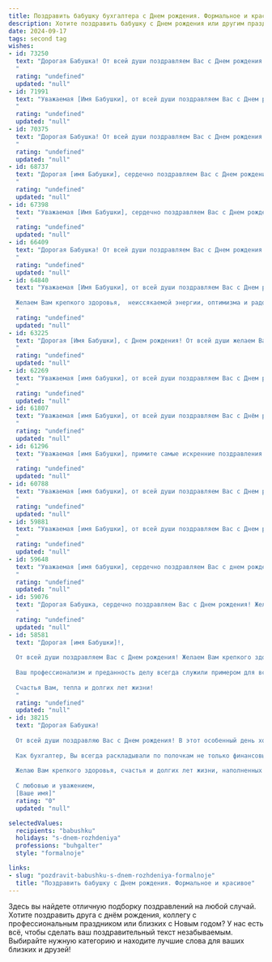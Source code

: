 ```yaml
---
title: Поздравить бабушку бухгалтера c Днем рождения. Формальное и красивое
description: Хотите поздравить бабушку c Днем рождения или другим праздником? Наш ИИ создаст незабываемое поздравление, а вы обязательно выделитесь среди других.  
date: 2024-09-17
tags: second tag
wishes:
- id: 73250
  text: "Дорогая Бабушка! От всей души поздравляем Вас с Днем рождения! Желаем Вам крепкого здоровья,  неиссякаемой энергии и  радости жизни. Пусть Ваши  годы будут  наполнены  теплом  родных  людей  и  спокойствием.  Мы  гордимся  Вашим  профессионализмом  и  трудолюбием,  Ваше  мастерство  в  бухгалтерском  деле  является  примером  для  многих.  С  Днем  рождения,  дорогой  человек!
  "
  rating: "undefined"
  updated: "null"
- id: 71991
  text: "Уважаемая [Имя Бабушки], от всей души поздравляем Вас с Днем рождения! Пусть этот день будет наполнен радостью, теплом и любовью близких. Желаем Вам крепкого здоровья, благополучия и долгих лет жизни. Пусть Ваш богатый опыт и профессиональные знания всегда будут востребованы, а работа бухгалтера приносит Вам удовлетворение и признание.
  "
  rating: "undefined"
  updated: "null"
- id: 70375
  text: "Дорогая Бабушка! От всей души поздравляем Вас с Днем рождения! Желаем Вам крепкого здоровья, долголетия, радости и благополучия. Ваша работа бухгалтера всегда была для нас примером трудолюбия и ответственности. Спасибо за все, что Вы для нас делаете!
  "
  rating: "undefined"
  updated: "null"
- id: 68737
  text: "Дорогая [имя Бабушки], сердечно поздравляем Вас с Днем рождения! Желаем Вам крепкого здоровья, неугасающего оптимизма и душевного тепла. Пусть Ваш профессиональный опыт,  как опытного бухгалтера, всегда приносит Вам удовлетворение и признание. Счастья, радости и благополучия Вам!
  "
  rating: "undefined"
  updated: "null"
- id: 67398
  text: "Уважаемая [Имя Бабушки], сердечно поздравляем Вас с Днем рождения!  Желаем Вам крепкого здоровья, неиссякаемой энергии, радости и оптимизма. Пусть Ваши профессиональные навыки, как опытного бухгалтера, всегда будут востребованы и приносят Вам удовлетворение.
  "
  rating: "undefined"
  updated: "null"
- id: 66409
  text: "Дорогая Бабушка! От всей души поздравляем Вас с Днем рождения! Желаем Вам крепкого здоровья, благополучия и долгих лет жизни. Пусть Ваш профессионализм и опыт всегда будут востребованы, а работа приносит Вам радость и удовлетворение. Счастья Вам, тепла и любви!
  "
  rating: "undefined"
  updated: "null"
- id: 64840
  text: "Уважаемая [Имя Бабушки], от всей души поздравляем Вас с Днем рождения!
  
  Желаем Вам крепкого здоровья,  неиссякаемой энергии, оптимизма и радости! Пусть каждый день будет полон приятных моментов, а Ваше профессиональное мастерство бухгалтера всегда будет востребовано и высоко ценимо!
  "
  rating: "undefined"
  updated: "null"
- id: 63225
  text: "Дорогая [Имя Бабушки], с Днем рождения! От всей души желаем Вам крепкого здоровья, неиссякаемой энергии и благополучия. Пусть Ваша жизнь будет наполнена радостью, любовью и приятными моментами. Желаем Вам успехов в Вашей непростой, но такой важной профессии бухгалтера. Пусть каждый день приносит Вам удовлетворение и признание Вашего профессионального мастерства!
  "
  rating: "undefined"
  updated: "null"
- id: 62269
  text: "Уважаемая [имя бабушки], от всей души поздравляем Вас с Днем рождения! Желаем Вам крепкого здоровья, оптимизма, радости и благополучия. Пусть Ваш богатый опыт и профессиональные знания всегда будут востребованы. Пусть Ваш дом будет наполнен теплом и любовью близких. Счастья Вам и долгих лет жизни!
  "
  rating: "undefined"
  updated: "null"
- id: 61807
  text: "Уважаемая [имя Бабушки], от всей души поздравляем Вас с Днём рождения! Ваша преданность профессии бухгалтера, профессионализм и любовь к своему делу всегда служили примером для многих. Желаем Вам крепкого здоровья, семейного благополучия, радости и  многих счастливых лет!
  "
  rating: "undefined"
  updated: "null"
- id: 61296
  text: "Уважаемая [имя Бабушки], примите самые искренние поздравления с Днем рождения! Желаем Вам крепкого здоровья, неиссякаемой энергии и благополучия. Пусть Ваша жизнь будет наполнена радостью, теплом и любовью близких.  Пусть Ваша работа,  бухгалтера,  приносит Вам удовлетворение и признание. Счастья Вам и долгих лет жизни!
  "
  rating: "undefined"
  updated: "null"
- id: 60788
  text: "Уважаемая [имя бабушки], от всей души поздравляем Вас с Днем рождения! Желаем Вам крепкого здоровья, оптимизма, радости и благополучия. Пусть Ваша профессиональная деятельность, как бухгалтера, всегда будет успешной и приносит Вам удовлетворение.
  "
  rating: "undefined"
  updated: "null"
- id: 59881
  text: "Уважаемая [имя Бабушки], от всей души поздравляем Вас с Днем рождения! Желаем Вам крепкого здоровья, семейного благополучия, радости и тепла в душе. Пусть Ваша жизнь будет наполнена светлыми моментами, а профессиональный опыт, накопленный за долгие годы работы бухгалтером, всегда будет востребован.
  "
  rating: "undefined"
  updated: "null"
- id: 59648
  text: "Уважаемая [имя бабушки], сердечно поздравляем Вас с днем рождения! Желаем Вам крепкого здоровья, неиссякаемой энергии, душевного тепла и  радости в каждом дне. Пусть Ваша жизнь будет наполнена  счастьем,  добротой и любовью близких.  Особую благодарность выражаем Вам за Ваш профессионализм  и  преданность работе бухгалтера. Вы – настоящий мастер своего дела,  и  Ваша  точность,  ответственность и  преданность  работе  вдохновляют  многих.  С  днем  рождения,  дорогая  бабушка!
  "
  rating: "undefined"
  updated: "null"
- id: 59076
  text: "Дорогая Бабушка, сердечно поздравляем Вас с Днем рождения! Желаем Вам крепкого здоровья, благополучия, радости и вдохновения. Пусть Ваш богатый профессиональный опыт всегда будет востребован, а Ваша мудрость и доброта согревают всех вокруг.
  "
  rating: "undefined"
  updated: "null"
- id: 58581
  text: "Дорогая [имя Бабушки]!,
  
  От всей души поздравляем Вас с Днем рождения! Желаем Вам крепкого здоровья, неиссякаемой энергии, оптимизма и радости! Пусть Ваша жизнь будет наполнена любовью, заботой и благополучием!
  
  Ваш профессионализм и преданность делу всегда служили примером для всех. С Вашим богатым опытом и точным расчетом Вы всегда были надежной опорой для всей семьи.
  
  Счастья Вам, тепла и долгих лет жизни!
  "
  rating: "undefined"
  updated: "null"
- id: 38215
  text: "Дорогая Бабушка!
  
  От всей души поздравляю Вас с Днем рождения! В этот особенный день хочу выразить Вам свою искреннюю благодарность за все тепло и заботу, которые Вы дарите своей семье. Вы — наш надежный тыл, пример терпения и мудрости.
  
  Как бухгалтер, Вы всегда раскладывали по полочкам не только финансовые отчёты, но и нашу жизнь. Ваши советы и поддержка помогали нам принимать верные решения и уверенно двигаться вперёд.
  
  Желаю Вам крепкого здоровья, счастья и долгих лет жизни, наполненных радостью и яркими моментами. Пусть каждый день приносит Вам новые поводы для улыбок, а рядом будут только преданные и любящие Вас люди.
  
  С любовью и уважением,
  [Ваше имя]"
  rating: "0"
  updated: "null"

selectedValues:
  recipients: "babushku"
  holidays: "s-dnem-rozhdeniya"
  professions: "buhgalter"
  style: "formalnoje"

links:
- slug: "pozdravit-babushku-s-dnem-rozhdeniya-formalnoje"
  title: "Поздравить бабушку c Днем рождения. Формальное и красивое"
---
```


Здесь вы найдете отличную подборку поздравлений на любой случай. 
Хотите поздравить друга с днём рождения, коллегу с профессиональным праздником или близких с Новым годом? У нас есть всё, чтобы сделать ваш поздравительный текст незабываемым. Выбирайте нужную категорию и находите лучшие слова для ваших близких и друзей!
